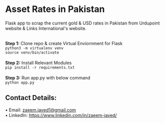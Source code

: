 # Asset Rates in Pakistan
Flask app to scrap the current gold & USD rates in Pakistan from Urdupoint website & Links International's website.

<br/>**Step 1:** Clone repo & create Virtual Enviornment for Flask  
```python3 -m virtualenv venv```  
```source venv/bin/activate```  
<br/>**Step 2:** Install Relevant Modules  
```pip install -r requirements.txt```  
<br/>**Step 3:** Run app.py with below command  
```python app.py```    

## Contact Details:  
• Email: zaeem.javed1@gmail.com  
• LinkedIn: https://www.linkedin.com/in/zaeem-javed/
